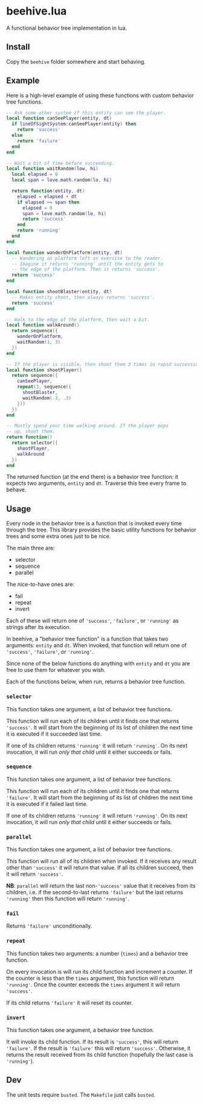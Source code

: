 # beehive.lua

A functional behavior tree implementation in lua.

## Install

Copy the `beehive` folder somewhere and start behaving.

## Example

Here is a high-level example of using these functions with custom behavior tree functions.

```lua
-- Ask some other system if this entity can see the player.
local function canSeePlayer(entity, dt)
  if lineOfSightSystem:canSeePlayer(entity) then
    return 'success'
  else
    return 'failure'
  end
end

-- Wait a bit of time before succeeding.
local function waitRandom(low, hi)
  local elapsed = 0
  local span = love.math.random(lo, hi)

  return function(entity, dt)
    elapsed = elapsed + dt
    if elapsed >= span then
      elapsed = 0
      span = love.math.random(lo, hi)
      return 'success'
    end
    return 'running'
  end
end

local function wanderOnPlatform(entity, dt)
  -- Wandering on platform left as exercise to the reader.
  -- Imagine it returns 'running' until the entity gets to
  -- the edge of the platform. Then it returns 'success'.
  return 'success'
end

local function shootBlaster(entity, dt)
  -- Makes entity shoot, then always returns 'success'.
  return 'success'
end

-- Walk to the edge of the platform, then wait a bit.
local function walkAround()
  return sequence({
    wanderOnPlatform,
    waitRandom(1, 3)
  })
end

-- If the player is visible, then shoot them 3 times in rapid succession.
local function shootPlayer()
  return sequence({
    canSeePlayer,
    repeat(3, sequence({
      shootBlaster,
      waitRandom(.3, .3)
    }))
  })
end

-- Mostly spend your time walking around. If the player pops
-- up, shoot them.
return function()
  return selector({
    shootPlayer,
    walkAround
  })
end
```

The returned function (at the end there) is a behavior tree function: it expects two arguments, `entity` and `dt`. Traverse this tree every frame to behave.

## Usage

Every node in the behavior tree is a function that is invoked every time through the tree. This library provides the basic utility functions for behavior trees and some extra ones just to be nice.

The main three are:

* selector
* sequence
* parallel

The nice-to-have ones are:

* fail
* repeat
* invert

Each of these will return one of `'success'`, `'failure'`, or `'running'` as strings after its execution.

In beehive, a "behavior tree function" is a function that takes two arguments: `entity` and `dt`. When invoked, that function will return one of `'success'`, `'failure'`, or `'running'`.

Since none of the below functions do anything with `entity` and `dt` you are free to use them for whatever you wish.

Each of the functions below, when run, returns a behavior tree function.

### `selector`

This function takes one argument, a list of behavior tree functions.

This function will run each of its children until it finds one that returns `'success'`. It will start from the beginning of its list of children the next time it is executed if it succeeded last time.

If one of its children returns `'running'` it will return `'running'`. On its next invocation, it will run *only that child* until it either succeeds or fails.

### `sequence`

This function takes one argument, a list of behavior tree functions.

This function will run each of its children until it finds one that returns `'failure'`. It will start from the beginning of its list of children the next time it is executed if it failed last time.

If one of its children returns `'running'` it will return `'running'`. On its next invocation, it will run *only that child* until it either succeeds or fails.

### `parallel`

This function takes one argument, a list of behavior tree functions.

This function will run all of its children when invoked. If it receives any result other than `'success'` it will return that value. If all its children succeed, then it will return `'success'`.

**NB**: `parallel` will return the last non-`'success'` value that it receives from its children, i.e. if the second-to-last returns `'failure'` but the last returns `'running'` then this function will return `'running'`.

### `fail`

Returns `'failure'` unconditionally.

### `repeat`

This function takes two arguments: a number (`times`) and a behavior tree function.

On every invocation is will run its child function and increment a counter. If the counter is less than the `times` argument, this function will return `'running'`. Once the counter exceeds the `times` argument it will return `'success'`.

If its child returns `'failure'` it will reset its counter.

### `invert`

This function takes one argument, a behavior tree function.

It will invoke its child function. If its result is `'success'`, this will return `'failure'`. If the result is `'failure'` this will return `'success'`. Otherwise, it returns the result received from its child function (hopefully the last case is `'running'`).

## Dev

The unit tests require `busted`. The `Makefile` just calls `busted`.
